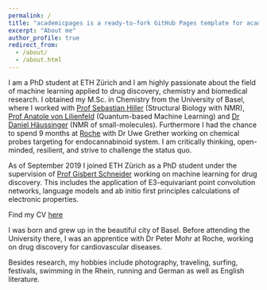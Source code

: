 ```yaml
---
permalink: /
title: "academicpages is a ready-to-fork GitHub Pages template for academic personal websites"
excerpt: "About me"
author_profile: true
redirect_from: 
  - /about/
  - /about.html
---
```


I am a PhD student at ETH Zürich and I am highly passionate about the field of machine learning applied to drug discovery, chemistry and biomedical research. I obtained my M.Sc. in Chemistry from the University of Basel, where I worked with [Prof Sebastian Hiller](https://www.biozentrum.unibas.ch/research/researchgroups/overview/unit/hiller/research-group-prof-sebastian-hiller/) (Structural Biology with NMR), [Prof Anatole von Lilienfeld](https://www.chemie1.unibas.ch/~anatole/index.html) (Quantum-based Machine Learning) and [Dr Daniel Häussinger](https://haeussinger.chemie.unibas.ch/en/home/) (NMR of small-molecules). Furthermore I had the chance to spend 9 months at [Roche](https://www.roche.com/research_and_development/who_we_are_how_we_work/our_structure/pred.htm) with Dr Uwe Grether working on chemical probes targeting for endocannabinoid system. I am critically thinking, open-minded, resilient, and strive to challenge the status quo.

As of September 2019 I joined ETH Zürich as a PhD student under the supervision of [Prof Gisbert Schneider](https://cadd.ethz.ch/people/gisbert_Schneider.html) working on machine learning for drug discovery. This includes the application of E3-equivariant point convolution networks, language models and ab initio first principles calculations of electronic properties. 

Find my CV [here](https://kennetyh.github.io/files/CV_Kenneth.pdf) 

I was born and grew up in the beautiful city of Basel. Before attending the University there, I was an apprentice with Dr Peter Mohr at Roche, working on drug discovery for cardiovascular diseases. 

Besides research, my hobbies include photography, traveling, surfing, festivals, swimming in the Rhein, running and German as well as English literature.